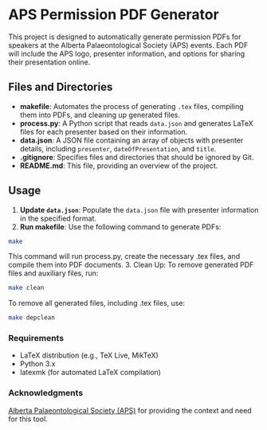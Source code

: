 # APS Permission PDF Generator

This project is designed to automatically generate permission PDFs for speakers at the Alberta Palaeontological Society (APS) events. Each PDF will include the APS logo, presenter information, and options for sharing their presentation online.

## Files and Directories

-   **makefile**: Automates the process of generating `.tex` files, compiling them into PDFs, and cleaning up generated files.
-   **process.py**: A Python script that reads `data.json` and generates LaTeX files for each presenter based on their information.
-   **data.json**: A JSON file containing an array of objects with presenter details, including `presenter`, `dateOfPresentation`, and `title`.
-   **.gitignore**: Specifies files and directories that should be ignored by Git.
-   **README.md**: This file, providing an overview of the project.

## Usage

1. **Update `data.json`**: Populate the `data.json` file with presenter information in the specified format.
2. **Run makefile**: Use the following command to generate PDFs:

```bash
make
```

This command will run process.py, create the necessary .tex files, and compile them into PDF documents. 3. Clean Up: To remove generated PDF files and auxiliary files, run:

```bash
make clean
```

To remove all generated files, including .tex files, use:

```bash
make depclean
```

### Requirements

-   LaTeX distribution (e.g., TeX Live, MikTeX)
-   Python 3.x
-   latexmk (for automated LaTeX compilation)

### Acknowledgments

[Alberta Palaeontological Society (APS)](https://albertapaleo.org) for providing the context and need for this tool.
